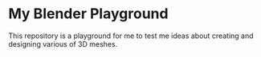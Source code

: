 # My Blender Playground

This repository is a playground for me to test me ideas about creating and designing various of 3D meshes.
